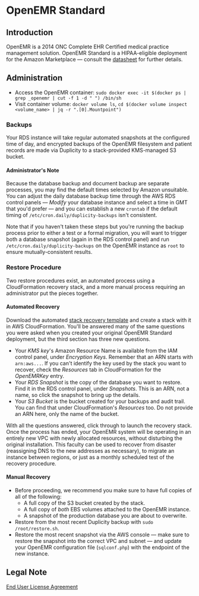 # OpenEMR Standard

## Introduction

OpenEMR is a 2014 ONC Complete EHR Certified medical practice management solution. OpenEMR Standard is a HIPAA-eligible deployment for the Amazon Marketplace &mdash; consult the [datasheet](http://www.open-emr.org/wiki/index.php/OpenEMR_Cloud_Standard_Data_Sheet) for further details.

## Administration

* Access the OpenEMR container: `sudo docker exec -it $(docker ps | grep _openemr | cut -f 1 -d " ") /bin/sh`
* Visit container volume: `docker volume ls`, `cd $(docker volume inspect <volume_name> | jq -r ".[0].Mountpoint")`

### Backups

Your RDS instance will take regular automated snapshots at the configured time of day, and encrypted backups of the OpenEMR filesystem and patient records are made via Duplicity to a stack-provided KMS-managed S3 bucket.

#### Administrator's Note

Because the database backup and document backup are separate processes, you may find the default times selected by Amazon unsuitable. You can adjust the daily database backup time through the AWS RDS control panels &mdash; *Modify* your database instance and select a time in GMT that you'd prefer &mdash; and you can establish a new `crontab` if the default timing of `/etc/cron.daily/duplicity-backups` isn't consistent.

Note that if you haven't taken these steps but you're running the backup process prior to either a test or a formal migration, you will want to trigger both a database snapshot (again in the RDS control panel) and run `/etc/cron.daily/duplicity-backups` on the OpenEMR instance as `root` to ensure mutually-consistent results.

### Restore Procedure

Two restore procedures exist, an automated process using a CloudFormation recovery stack, and a more manual process requiring an administrator put the pieces together.

#### Automated Recovery

Download the automated [stack recovery template](cfn/OpenEMR-Standard-Recovery.json) and create a stack with it in AWS CloudFormation. You'll be answered many of the same questions you were asked when you created your original OpenEMR Standard deployment, but the third section has three new questions.
* Your *KMS key*'s Amazon Resource Name is available from the IAM control panel, under *Encryption Keys*. Remember that an ARN starts with `arn:aws...`. If you can't identify the key used by the stack you want to recover, check the *Resources* tab in CloudFormation for the *OpenEMRKey* entry.
* Your *RDS Snapshot* is the copy of the database you want to restore. Find it in the RDS control panel, under *Snapshots*. This is an ARN, not a name, so click the snapshot to bring up the details.
* Your *S3 Bucket* is the bucket created for your backups and audit trail. You can find that under CloudFormation's *Resources* too. Do not provide an ARN here, only the name of the bucket.

With all the questions answered, click through to launch the recovery stack. Once the process has ended, your OpenEMR system will be operating in an entirely new VPC with newly allocated resources, without disturbing the original installation. This faculty can be used to recover from disaster (reassigning DNS to the new addresses as necessary), to migrate an instance between regions, or just as a monthly scheduled test of the recovery procedure.  

#### Manual Recovery

* Before proceeding, we recommend you make sure to have full copies of all of the following:
  * A full copy of the S3 bucket created by the stack.
  * A full copy of *both* EBS volumes attached to the OpenEMR instance.
  * A snapshot of the production database you are about to overwrite.
* Restore from the most recent Duplicity backup with `sudo /root/restore.sh`.
* Restore the most recent snapshot via the AWS console &mdash; make sure to restore the snapshot into the correct VPC and subnet &mdash; and update your OpenEMR configuration file (`sqlconf.php`) with the endpoint of the new instance.

## Legal Note

[End User License Agreement](https://github.com/openemr/openemr-devops/tree/master/stacks/AWS-mktplace/EULA.txt)
